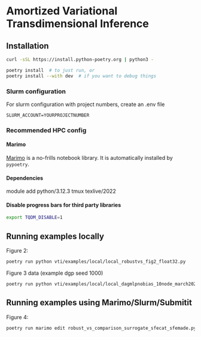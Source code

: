 # Amortized Variational Transdimensional Inference

## Installation

```bash
curl -sSL https://install.python-poetry.org | python3 -

poetry install  # to just run, or
poetry install --with dev  # if you want to debug things
```

### Slurm configuration

For slurm configuration with project numbers, create an .env file

```text
SLURM_ACCOUNT=YOURPROJECTNUMBER
```

### Recommended HPC config

#### Marimo

[Marimo](https://marimo.io/) is a no-frills notebook library.
It is automatically installed by `pypoetry`.

#### Dependencies

module add python/3.12.3 tmux texlive/2022

#### Disable progress bars for third party libraries
```bash
export TQDM_DISABLE=1
```

## Running examples locally

Figure 2:

```bash
poetry run python vti/examples/local/local_robustvs_fig2_float32.py
```

Figure 3 data (example dgp seed 1000)
```bash
poetry run python vti/examples/local/local_dagmlpnobias_10node_march2025_float32.py 1000
```

## Running examples using Marimo/Slurm/Submitit

Figure 4:
```bash
poetry run marimo edit robust_vs_comparison_surrogate_sfecat_sfemade.py
```
